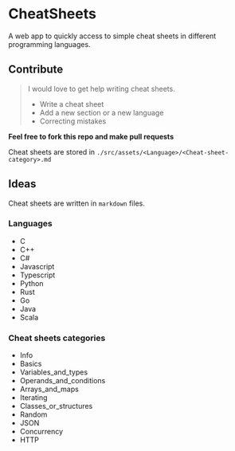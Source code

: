 # CheatSheets

A web app to quickly access to simple cheat sheets in different programming languages.

## Contribute

> I would love to get help writing cheat sheets.
> - Write a cheat sheet
> - Add a new section or a new language
> - Correcting mistakes

**Feel free to fork this repo and make pull requests**

Cheat sheets are stored in `./src/assets/<Language>/<Cheat-sheet-category>.md`

## Ideas

Cheat sheets are written in `markdown` files.

### Languages

- C
- C++
- C#
- Javascript
- Typescript
- Python
- Rust
- Go
- Java
- Scala

### Cheat sheets categories

- Info
- Basics
- Variables_and_types
- Operands_and_conditions
- Arrays_and_maps
- Iterating
- Classes_or_structures
- Random
- JSON
- Concurrency
- HTTP